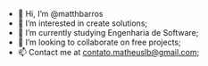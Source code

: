 - 🖖 Hi, I’m @matthbarros
- 👀 I’m interested in create solutions;
- 🌱 I’m currently studying Engenharia de Software;
- 💞️ I’m looking to collaborate on free projects;
- 📫 Contact me at contato.matheuslb@gmail.com;

<!---
matthbarros/matthbarros is a ✨ special ✨ repository because its `README.md` (this file) appears on your GitHub profile.
You can click the Preview link to take a look at your changes.
--->
